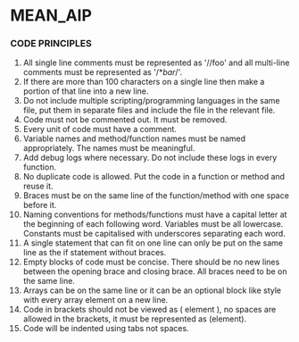# MEAN_AIP

### CODE PRINCIPLES ###

1. All single line comments must be represented as '//foo' and all multi-line comments must be represented as '/**bar*/'.
2. If there are more than 100 characters on a single line then make a portion of that line into a new line.
3. Do not include multiple scripting/programming languages in the same file, put them in separate files and include the 
file in the relevant file.
4. Code must not be commented out. It must be removed.
5. Every unit of code must have a comment.
6. Variable names and method/function names must be named appropriately. The names must be meaningful.
7. Add debug logs where necessary. Do not include these logs in every function.
8. No duplicate code is allowed. Put the code in a function or method and reuse it.
9. Braces must be on the same line of the function/method with one space before it.
10. Naming conventions for methods/functions must have a capital letter at the beginning of each following word. Variables 
must be all lowercase. Constants must be capitalised with underscores separating each word.
11. A single statement that can fit on one line can only be put on the same line as the if statement without braces.
12. Empty blocks of code must be concise. There should be no new lines between the opening brace and closing brace. All braces 
need to be on the same line.
13. Arrays can be on the same line or it can be an optional block like style with every array element on a new line.
14. Code in brackets should not be viewed as ( element ), no spaces are allowed in the brackets, it must be represented as (element).
15. Code will be indented using tabs not spaces.
